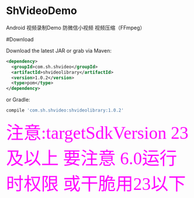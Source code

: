 # ShVideoDemo
Android 视频录制Demo 防微信小视频 视频压缩（FFmpeg）

#Download

Download the latest JAR or grab via Maven:
~~~xml
<dependency>
  <groupId>com.sh.shvideo</groupId>
  <artifactId>shvideolibrary</artifactId>
  <version>1.0.2</version>
  <type>pom</type>
</dependency>
~~~
or Gradle:
~~~gradle
compile 'com.sh.shvideo:shvideolibrary:1.0.2'
~~~
<font color=#ff0022ff size=7 face="黑体">注意:targetSdkVersion 23 及以上 要注意 6.0运行时权限 或干脆用23以下</font>